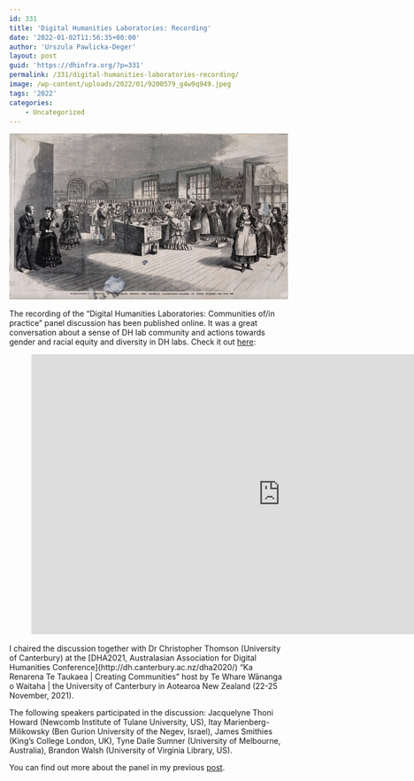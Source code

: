 ```yaml
---
id: 331
title: 'Digital Humanities Laboratories: Recording'
date: '2022-01-02T11:56:35+00:00'
author: 'Urszula Pawlicka-Deger'
layout: post
guid: 'https://dhinfra.org/?p=331'
permalink: /331/digital-humanities-laboratories-recording/
image: /wp-content/uploads/2022/01/9200579_g4w9q949.jpeg
tags: '2022'
categories:
    - Uncategorized
---
```


<img src="/wp-content/2022/331.jpg"  width="700" height="300">

The recording of the “Digital Humanities Laboratories: Communities of/in practice” panel discussion has been published online. It was a great conversation about a sense of DH lab community and actions towards gender and racial equity and diversity in DH labs. Check it out [here](https://www.youtube.com/watch?v=Be1pwnlSI70&list=PL2iFGgDeAFi0wjhOfqhZlJaZK5_UwbGIt&index=12&t=309s):

<figure class="wp-block-embed is-type-video is-provider-youtube wp-block-embed-youtube wp-embed-aspect-16-9 wp-has-aspect-ratio"><div class="wp-block-embed__wrapper"><iframe allow="accelerometer; autoplay; clipboard-write; encrypted-media; gyroscope; picture-in-picture" allowfullscreen="" frameborder="0" height="506" loading="lazy" src="https://www.youtube.com/embed/Be1pwnlSI70?list=PL2iFGgDeAFi0wjhOfqhZlJaZK5_UwbGIt" title="DHA2021 - Day 2 Evening Session" width="900"></iframe></div></figure>I chaired the discussion together with Dr Christopher Thomson (University of Canterbury) at the [DHA2021, Australasian Association for Digital Humanities Conference](http://dh.canterbury.ac.nz/dha2020/) “Ka Renarena Te Taukaea | Creating Communities” host by Te Whare Wānanga o Waitaha | the University of Canterbury in Aotearoa New Zealand (22-25 November, 2021).

The following speakers participated in the discussion: Jacquelyne Thoni Howard (Newcomb Institute of Tulane University, US), Itay Marienberg-Milikowsky (Ben Gurion University of the Negev, Israel), James Smithies (King’s College London, UK), Tyne Daile Sumner (University of Melbourne, Australia), Brandon Walsh (University of Virginia Library, US).

You can find out more about the panel in my previous [post](https://dhinfra.org/316/digital-humanities-laboratories-communities-of-in-practice/).